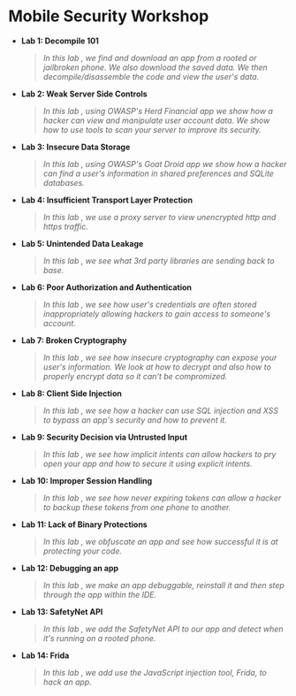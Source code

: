 # Mobile Security Workshop

* **Lab 1: Decompile 101**
	>*In this lab , we find and download an app from a rooted or jailbroken phone. We also download the saved data. We then decompile/disassemble the code and view the user's data.*
  
* **Lab 2: Weak Server Side Controls**
	>*In this lab , using OWASP's Herd Financial app we show how a hacker can view and manipulate user account data. We show how to use tools to scan your server to improve its security.*  

* **Lab 3: Insecure Data Storage**
	>*In this lab , using OWASP's Goat Droid app we show how a hacker can find a user's information in shared preferences and SQLite databases.*  
  
* **Lab 4: Insufficient Transport Layer Protection**
	>*In this lab , we use a proxy server to view unencrypted http and https traffic.*  
  
* **Lab 5: Unintended Data Leakage**
	>*In this lab , we see what 3rd party libraries are sending back to base.*  
  
* **Lab 6: Poor Authorization and Authentication**
	>*In this lab , we see how user's credentials are often stored inappropriately allowing hackers to gain access to someone's account.*    
  
* **Lab 7: Broken Cryptography**
	>*In this lab , we see how insecure cryptography can expose your user's information. We look at how to decrypt and also how to properly encrypt data so it can't be compromized.*
  
* **Lab 8: Client Side Injection**
	>*In this lab , we see how a hacker can use SQL injection and XSS to bypass an app's security and how to prevent it.*    
  
* **Lab 9: Security Decision via Untrusted Input**
	>*In this lab , we see how implicit intents can allow hackers to pry open your app and how to secure it using explicit intents.*    
  
* **Lab 10: Improper Session Handling**
	>*In this lab , we see how never expiring tokens can allow a hacker to backup these tokens from one phone to another.* 

* **Lab 11: Lack of Binary Protections**
	>*In this lab , we obfuscate an app and see how successful it is at protecting your code.*  
  
* **Lab 12: Debugging an app**
	>*In this lab , we make an app debuggable, reinstall it and then step through the app within the IDE.*
  
* **Lab 13: SafetyNet API**
	>*In this lab , we add the SafetyNet API to our app and detect when it's running on a rooted phone.*
  
* **Lab 14: Frida**
	>*In this lab , we add use the JavaScript injection tool, Frida, to hack an app.*
  
  
